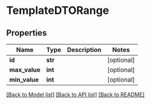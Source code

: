 # TemplateDTORange

## Properties
Name | Type | Description | Notes
------------ | ------------- | ------------- | -------------
**id** | **str** |  | [optional] 
**max_value** | **int** |  | [optional] 
**min_value** | **int** |  | [optional] 

[[Back to Model list]](../README.md#documentation-for-models) [[Back to API list]](../README.md#documentation-for-api-endpoints) [[Back to README]](../README.md)


